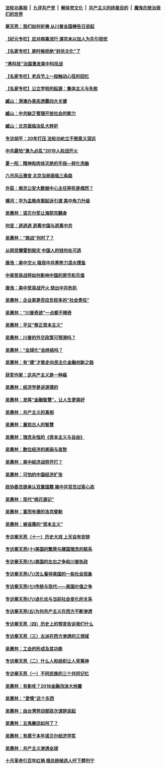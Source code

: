 ####  [法轮功真相](../../../../basic/blob/master/README.md?t=07100431) &nbsp;|&nbsp; [九评共产党](../../../../9ping.md/blob/master/README.md?t=07100431) &nbsp;|&nbsp; [解体党文化](../../../../jtdwh.md/blob/master/README.md?t=07100431)  &nbsp;|&nbsp; [共产主义的终极目的](../../../../gczydzjmd.md/blob/master/README.md?t=07100431) &nbsp;|&nbsp; [魔鬼在统治我们的世界](../../../../mgztzwmdsj.md/blob/master/README.md?t=07100431) 

#### [章天亮：我们如何祈祷 从川普全国祷告日说起](../pages/nsc423/n11944627.md?t=07100431) 

#### [【纪元专栏】应对病毒流行 渥京未以加人为先引担忧](../pages/nsc423/n11875714.md?t=07100431) 

#### [【名家专栏】是时候拒绝“封杀文化”了](../pages/nsc423/n11814093.md?t=07100431) 

#### [“黑科技”治国激发美中科技战](../pages/nsc423/n11638056.md?t=07100431) 

#### [【名家专栏】老兵节上一段触动心弦的回忆](../pages/nsc423/n11646016.md?t=07100431) 

#### [【名家专栏】公立学校的起源：集体主义与失败](../pages/nsc423/n11601833.md?t=07100431) 

#### [臧山：港澳办表态透露四大关键](../pages/nsc423/n11421628.md?t=07100431) 

#### [臧山：中共缺乏管理开放社会的能力](../pages/nsc423/n11407457.md?t=07100431) 

#### [臧山：北京面临治乱大转折](../pages/nsc423/n11406895.md?t=07100431) 

#### [专访胡平：20年打压 法轮功屹立不倒意义深远](../pages/nsc423/n11398800.md?t=07100431) 

#### [中共最怕“逢九必乱”2019人权战开火](../pages/nsc423/n11385248.md?t=07100431) 

#### [夏一阳：精神和肉体灭绝的手段—转化洗脑](../pages/nsc423/n11368250.md?t=07100431) 

#### [六月风云激变 北京当局面临三条路](../pages/nsc423/n11313668.md?t=07100431) 

#### [许茹：南京公安大数据中心主任猝死是偶然？](../pages/nsc423/n11064744.md?t=07100431) 

#### [横河：华为孟晚舟案起诉引渡 美中角力升级](../pages/nsc423/n11027230.md?t=07100431) 

#### [吴惠林：诺贝尔奖让海耶克翻身](../pages/nsc423/n10890049.md?t=07100431) 

#### [何坚：逃逃逃 逃离中国与逃离中共](../pages/nsc423/n10592891.md?t=07100431) 

#### [吴惠林：“商战”何时了？](../pages/nsc423/n10573558.md?t=07100431) 

#### [从网贷爆雷到股灾 中国人的钱何处可逃](../pages/nsc423/n10572800.md?t=07100431) 

#### [唐浩：美中交火 隐现中共黑势力混水摸鱼](../pages/nsc423/n10544040.md?t=07100431) 

#### [中美贸易战将如何影响中国的房市和币值](../pages/nsc423/n10543697.md?t=07100431) 

#### [唐浩：美中贸易战开火 烧出中共危机](../pages/nsc423/n10540126.md?t=07100431) 

#### [吴惠林：企业家是否应负较多的“社会责任”](../pages/nsc423/n10535022.md?t=07100431) 

#### [吴惠林：“川普奇迹”一点都不稀奇](../pages/nsc423/n10512808.md?t=07100431) 

#### [吴惠林：平议“修正资本主义”](../pages/nsc423/n10495724.md?t=07100431) 

#### [吴惠林：川普的外交政策可预测吗？](../pages/nsc423/n10462387.md?t=07100431) 

#### [吴惠林：“全球化”会终结吗？](../pages/nsc423/n10452838.md?t=07100431) 

#### [吴惠林：有“德”才能走向民主化金融创新之路](../pages/nsc423/n10432292.md?t=07100431) 

#### [获奖作家：这共产主义是一种癌](../pages/nsc423/n10431541.md?t=07100431) 

#### [吴惠林：经济学是讲道德的](../pages/nsc423/n10398014.md?t=07100431) 

#### [吴惠林：发挥“金融智慧”，让人生更美好](../pages/nsc423/n10375019.md?t=07100431) 

#### [吴惠林：共产主义的真相](../pages/nsc423/n10351394.md?t=07100431) 

#### [吴惠林：重拾古人的智慧](../pages/nsc423/n10337691.md?t=07100431) 

#### [吴惠林：理念永恒的《资本主义与自由》](../pages/nsc423/n10316274.md?t=07100431) 

#### [吴惠林：数位经济的美丽与哀愁](../pages/nsc423/n10292946.md?t=07100431) 

#### [吴惠林：美中经济战将开打？](../pages/nsc423/n10258825.md?t=07100431) 

#### [吴惠林：可怕的中国经济扩张](../pages/nsc423/n10219147.md?t=07100431) 

#### [政协委员提承认双重国籍 揭中共官员过客心态](../pages/nsc423/n10208809.md?t=07100431) 

#### [吴惠林：现代“桃花源记”](../pages/nsc423/n10185234.md?t=07100431) 

#### [吴惠林：富而有德的洛克斐勒](../pages/nsc423/n10142264.md?t=07100431) 

#### [吴惠林：被诬蔑的“资本主义”](../pages/nsc423/n10124816.md?t=07100431) 

#### [专访章天亮（十一）历史大戏 上天自有安排](../pages/nsc423/n10094905.md?t=07100431) 

#### [专访章天亮(十)美国的繁荣与建国理念的联系](../pages/nsc423/n10094899.md?t=07100431) 

#### [专访章天亮(九)美国的左右之争和川普执政](../pages/nsc423/n10094889.md?t=07100431) 

#### [专访章天亮(八)怎么看待美国的一些社会现象](../pages/nsc423/n10094857.md?t=07100431) 

#### [专访章天亮(七)传统与现代——美国价值之争](../pages/nsc423/n10093140.md?t=07100431) 

#### [专访章天亮(六)进化论与当前社会变化的关系](../pages/nsc423/n10092036.md?t=07100431) 

#### [专访章天亮(五)为何共产主义在西方不断渗透](../pages/nsc423/n10083620.md?t=07100431) 

#### [专访章天亮（四）历史上的预言告诉我们什么](../pages/nsc423/n10083606.md?t=07100431) 

#### [专访章天亮（三）左派在西方渗透的三领域](../pages/nsc423/n10081115.md?t=07100431) 

#### [吴惠林：工会的形成及其功能](../pages/nsc423/n10080633.md?t=07100431) 

#### [专访章天亮（二）什么人和组织让人背离神](../pages/nsc423/n10076637.md?t=07100431) 

#### [专访章天亮（一）不同民族的三个共同记忆](../pages/nsc423/n10074188.md?t=07100431) 

#### [吴惠林：有影呒？2018金融泡沫大地震](../pages/nsc423/n10040534.md?t=07100431) 

#### [吴惠林：“爱情”这个东西](../pages/nsc423/n10019423.md?t=07100431) 

#### [吴惠林：由台湾劳动部政次请辞说起](../pages/nsc423/n9979679.md?t=07100431) 

#### [吴惠林：五鬼搬运如何了？](../pages/nsc423/n9925338.md?t=07100431) 

#### [吴惠林：有感于本年诺贝尔经济学奖](../pages/nsc423/n9871883.md?t=07100431) 

#### [吴惠林：共产主义渗透全球](../pages/nsc423/n9812748.md?t=07100431) 

#### [十月革命引百年红祸 俄总统候选人吁下葬列宁](../pages/nsc423/n9810182.md?t=07100431) 

